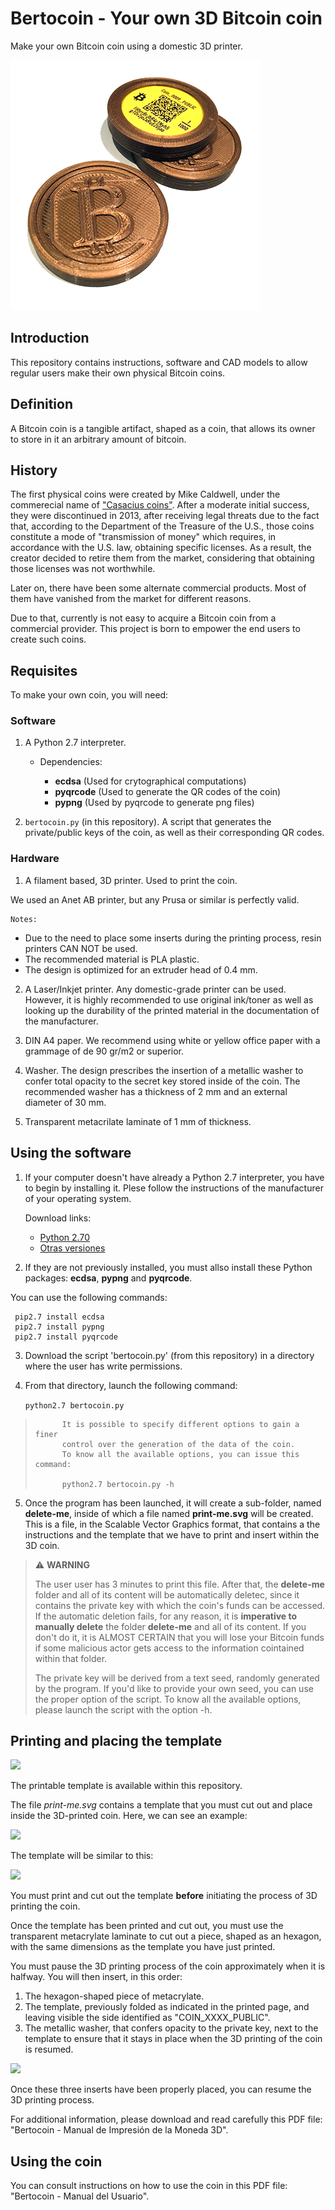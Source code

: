 # Bertocoin - Your own 3D Bitcoin coin
Make your own Bitcoin coin using a domestic 3D printer.
<p align="left">
  <img src="./imagenes/albercoin_01.png">
</p>

## Introduction
This repository contains instructions, software and CAD models to allow regular users make their own physical Bitcoin coins.

## Definition
A Bitcoin coin is a tangible artifact, shaped as a coin, that allows its owner to store in it an arbitrary amount of bitcoin.

## History
The first physical coins were created by Mike Caldwell, under the commerecial name of ["Casacius coins"](https://en.bitcoin.it/wiki/Casascius_physical_bitcoins). After a moderate initial success, they were discontinued in 2013, after receiving legal threats due to the fact that, according to the Department of the Treasure of the U.S., those coins constitute a mode of "transmission of money" which requires, in accordance with the U.S. law, obtaining specific licenses. As a result, the creator decided to retire them from the market, considering that obtaining those licenses was not worthwhile.

Later on, there have been some alternate commercial products. Most of them have vanished from the market for different reasons.

Due to that, currently is not easy to acquire a Bitcoin coin from a commercial provider. This project is born to empower the end users to create such coins.

## Requisites
To make your own coin, you will need:

### Software
1. A Python 2.7 interpreter. 
   - Dependencies: 

     - **ecdsa** (Used for crytographical computations)
     - **pyqrcode** (Used to generate the QR codes of the coin)
     - **pypng** (Used by pyqrcode to generate png files)


2. ```bertocoin.py``` (in this repository). A script that generates the private/public keys of the coin, as well as their corresponding QR codes.

### Hardware
1. A filament based, 3D printer. 
Used to print the coin.

We used an Anet AB printer, but any Prusa or similar is perfectly valid.

    Notes: 
   - Due to the need to place some inserts during the printing process, resin printers CAN NOT be used.
   - The recommended material is PLA plastic.
   - The design is optimized for an extruder head of 0.4 mm.

2. A Laser/Inkjet printer.
Any domestic-grade printer can be used. However, it is highly recommended to use original ink/toner as well as looking up the durability of the printed material in the documentation of the manufacturer. 

3. DIN A4 paper.
We recommend using white or yellow office paper with a grammage of de 90 gr/m2 or superior.

4. Washer.
The design prescribes the insertion of a metallic washer to confer total opacity to the secret key stored inside of the coin.
The recommended washer has a thickness of 2 mm and an external diameter of 30 mm.

5. Transparent metacrilate laminate of 1 mm of thickness.

## Using the software

1. If your computer doesn't have already a Python 2.7 interpreter, you have to begin by installing it.
Plese follow the instructions of the manufacturer of your operating system.

    Download links: 
    
    - [Python 2.70](https://www.python.org/downloads/release/python-270/)
    - [Otras versiones](https://www.python.org/downloads/)

2. If they are not previously installed, you must allso install these Python packages: **ecdsa**, **pypng** and **pyqrcode**. 

You can use the following commands:

     pip2.7 install ecdsa
     pip2.7 install pypng
     pip2.7 install pyqrcode

3. Download the script 'bertocoin.py' (from this repository) in a directory where the user has write permissions.
   
4. From that directory, launch the following command:

   ```python2.7 bertocoin.py```


>           It is possible to specify different options to gain a finer
>           control over the generation of the data of the coin. 
>           To know all the available options, you can issue this command:
>
>           python2.7 bertocoin.py -h
       
       
5. Once the program has been launched, it will create a sub-folder, named **delete-me**, inside of which a file named **print-me.svg** will be created.
This is a file, in the Scalable Vector Graphics format, that contains a the instructions and the template that we have to print and insert within the 3D coin.


> :warning: **WARNING**
>
> The user user has 3 minutes to print this file.
> After that, the **delete-me** folder and all of its content will be automatically deletec, since it contains
> the private key with which the coin's funds can be accessed.
> If the automatic deletion fails, for any reason, it is **imperative to manually delete** the 
> folder **delete-me** and all of its content.
> If you don't do it, it is ALMOST CERTAIN that you will lose your Bitcoin funds if some malicious actor
> gets access to the information cointained within that folder.
>
> The private key will be derived from a text seed, randomly generated by the program.
> If you'd like to provide your own seed, you can use the proper option of the script.
> To know all the available options, please launch the script with the option -h.
   
## Printing and placing the template

<p align="left">
  <img src="./imagenes/modelo.gif">
</p>
The printable template is available within this repository. 

The file _print-me.svg_ contains a template that you must cut out and place inside the 3D-printed coin.
Here, we can see an example:

<p align="left">
  <img src="./imagenes/bertocoin_print-me_ejemplo.png">
</p>

The template will be similar to this:

<p align="left">
  <img src="./imagenes/bertocoin_caratula_ejemplo.png">
</p>

You must print and cut out the template **before** initiating the process of 3D printing the coin.

Once the template has been printed and cut out, you must use the transparent metacrylate laminate to cut out a piece, shaped as an hexagon, with the same dimensions as the template you have just printed.

You must pause the 3D printing process of the coin approximately when it is halfway.
You will then insert, in this order:

1. The hexagon-shaped piece of metacrylate.
2. The template, previously folded as indicated in the printed page, and leaving visible the side identified as "COIN_XXXX_PUBLIC".
3. The metallic washer, that confers opacity to the private key, next to the template to ensure that it stays in place when the 3D printing of the coin is resumed. 

<p align="left">
  <img src="./imagenes/explotado3.png">
</p>

Once these three inserts have been properly placed, you can resume the 3D printing process.

For additional information, please download and read carefully this PDF file: "Bertocoin - Manual de Impresión de la Moneda 3D".

## Using the coin

You can consult instructions on how to use the coin in this PDF file: "Bertocoin - Manual del Usuario".


